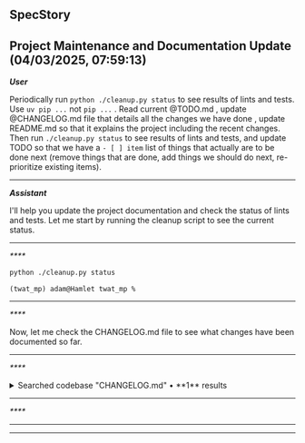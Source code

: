 ## SpecStory

## Project Maintenance and Documentation Update (04/03/2025, 07:59:13)

_**User**_

Periodically run `python ./cleanup.py status` to see results of lints and tests. Use `uv pip ...` not `pip ...` . Read current @TODO.md , update @CHANGELOG.md file that details all the changes we have done , update README.md so that it explains the project including the recent changes. Then run `./cleanup.py status` to see results of lints and tests, and update TODO so that we have a `- [ ] item` list of things that actually are to be done next (remove things that are done, add things we should do next, re-prioritize existing items). 

---

_**Assistant**_

I'll help you update the project documentation and check the status of lints and tests. Let me start by running the cleanup script to see the current status.

---

_****_

```bash
python ./cleanup.py status
```

```
(twat_mp) adam@Hamlet twat_mp % 

```

---

_****_



Now, let me check the CHANGELOG.md file to see what changes have been documented so far.

---

_****_

<details>
            <summary>Searched codebase "CHANGELOG.md" • **1** results</summary>
        
| File |
|------|
| `undefined` |

</details>

---

_****_



---



---

